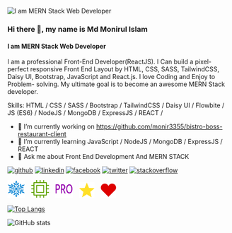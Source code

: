 ![I am MERN Stack Web Developer](https://i.ibb.co/23m7Zqt/monirul-Banner.png)
### Hi there 👋, my name is Md Monirul Islam
#### I am MERN Stack Web Developer

I am a professional Front-End Developer(ReactJS). I Can build a pixel-perfect responsive Front End Layout by HTML, CSS, SASS, TailwindCSS, Daisy UI, Bootstrap, JavaScript and React.js. I love Coding and Enjoy to Problem- solving. My ultimate goal is to become an awesome MERN Stack developer. 

Skills:  HTML / CSS / SASS / Bootstrap / TailwindCSS / Daisy UI / Flowbite / JS (ES6) / NodeJS / MongoDB / ExpressJS / REACT /

- 🔭 I’m currently working on https://github.com/monir3355/bistro-boss-restaurant-client 
- 🌱 I’m currently learning JavaScript / NodeJS / MongoDB / ExpressJS / REACT 
- 💬 Ask me about Front End Development And MERN STACK 


[<img src='https://cdn.jsdelivr.net/npm/simple-icons@3.0.1/icons/github.svg' alt='github' height='40'>](https://github.com/https://github.com/monir3355)  [<img src='https://cdn.jsdelivr.net/npm/simple-icons@3.0.1/icons/linkedin.svg' alt='linkedin' height='40'>](https://www.linkedin.com/in/https://www.linkedin.com/in/md-monirul-islam-300871168//)  [<img src='https://cdn.jsdelivr.net/npm/simple-icons@3.0.1/icons/facebook.svg' alt='facebook' height='40'>](https://www.facebook.com/https://www.facebook.com/monirul80/)  [<img src='https://cdn.jsdelivr.net/npm/simple-icons@3.0.1/icons/twitter.svg' alt='twitter' height='40'>](https://twitter.com/https://twitter.com/Dev1Monirul)  [<img src='https://cdn.jsdelivr.net/npm/simple-icons@3.0.1/icons/stackoverflow.svg' alt='stackoverflow' height='40'>](https://stackoverflow.com/users/https://stackoverflow.com/users/21965532/md-monirul-islam)  

<a href='https://archiveprogram.github.com/'><img src='https://raw.githubusercontent.com/acervenky/animated-github-badges/master/assets/acbadge.gif' width='40' height='40'></a> <a href='https://docs.github.com/en/developers'><img src='https://raw.githubusercontent.com/acervenky/animated-github-badges/master/assets/devbadge.gif' width='40' height='40'></a> <a href='https://github.com/pricing'><img src='https://raw.githubusercontent.com/acervenky/animated-github-badges/master/assets/pro.gif' width='40' height='40'></a> <a href='https://stars.github.com/'><img src='https://raw.githubusercontent.com/acervenky/animated-github-badges/master/assets/starbadge.gif' width='35' height='35'></a> <a href='https://docs.github.com/en/github/supporting-the-open-source-community-with-github-sponsors'><img src='https://raw.githubusercontent.com/acervenky/animated-github-badges/master/assets/sponsorbadge.gif' width='35' height='35'></a> 

[![Top Langs](https://github-readme-stats.vercel.app/api/top-langs/?username=https://github.com/monir3355)](https://github.com/anuraghazra/github-readme-stats)

![GitHub stats](https://github-readme-stats.vercel.app/api?username=https://github.com/monir3355&show_icons=true&count_private=true)  

